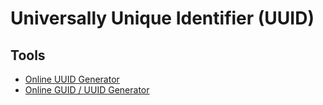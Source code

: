 # Universally Unique Identifier (UUID)

## Tools

- [Online UUID Generator](https://www.uuidgenerator.net/)
- [Online GUID / UUID Generator](https://www.guidgenerator.com/online-guid-generator.aspx)
